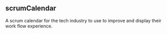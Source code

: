 ## scrumCalendar

A scrum calendar for the tech industry to use to improve and display their work flow experience.